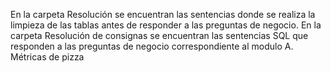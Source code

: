 En la carpeta Resolución se encuentran las sentencias donde se realiza la limpieza de las tablas antes de responder a las preguntas de negocio. 
En la carpeta Resolución de consignas se encuentran las sentencias SQL que responden a las preguntas de negocio correspondiente al modulo A. Métricas de pizza 
